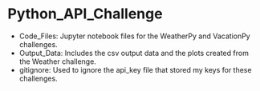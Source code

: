# Python_API_Challenge

- Code_Files: Jupyter notebook files for the WeatherPy and VacationPy challenges.
- Output_Data: Includes the csv output data and the plots created from the Weather challenge.
- gitignore: Used to ignore the api_key file that stored my keys for these challenges.

